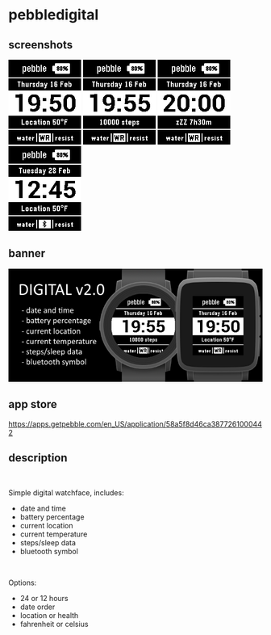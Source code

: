 # pebbledigital
## screenshots

![basalt.png](/assets/basalt.png)
![basalt-steps.png](/assets/basalt-steps.png)
![basalt-sleep.png](/assets/basalt-sleep.png)
![basalt-bluetooth.png](/assets/basalt-bluetooth.png)

## banner

![banner.png](/assets/banner.png)

## app store

https://apps.getpebble.com/en_US/application/58a5f8d46ca3877261000442

## description
<br />

Simple digital watchface, includes:
 - date and time
 - battery percentage
 - current location
 - current temperature
 - steps/sleep data
 - bluetooth symbol
<br />
 
Options:
 - 24 or 12 hours
 - date order
 - location or health
 - fahrenheit or celsius
